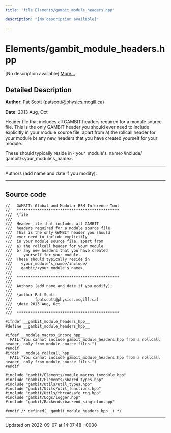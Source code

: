 ```yaml
---
title: 'file Elements/gambit_module_headers.hpp'

description: "[No description available]"

---
```


# Elements/gambit_module_headers.hpp

[No description available] [More...](#detailed-description)

## Detailed Description


**Author**: Pat Scott ([patscott@physics.mcgill.ca](mailto:patscott@physics.mcgill.ca)) 

**Date**: 2013 Aug, Oct

Header file that includes all GAMBIT headers required for a module source file. This is the only GAMBIT header you should ever need to include explicitly in your module source file, apart from a) the rollcall header for your module b) any new headers that you have created yourself for your module. 

 These should typically reside in <your_module's_name>/include/ gambit/<your_module's_name>.



------------------

Authors (add name and date if you modify):



------------------




## Source code

```
//   GAMBIT: Global and Modular BSM Inference Tool
//   *********************************************
///  \file
///
///  Header file that includes all GAMBIT
///  headers required for a module source file.
///  This is the only GAMBIT header you should 
///  ever need to include explicitly
///  in your module source file, apart from 
///  a) the rollcall header for your module
///  b) any new headers that you have created 
///     yourself for your module.  
///  These should typically reside in 
///    <your_module's_name>/include/
///    gambit/<your_module's_name>.
///
///  *********************************************
///
///  Authors (add name and date if you modify):
///   
///  \author Pat Scott 
///          (patscott@physics.mcgill.ca)
///  \date 2013 Aug, Oct
///
///  *********************************************

#ifndef __gambit_module_headers_hpp__
#define __gambit_module_headers_hpp__

#ifdef __module_macros_incore_hpp__
  FAIL("You cannot include gambit_module_headers.hpp from a rollcall header, only from module source files.")
#endif
#ifdef __module_rollcall_hpp__
  FAIL("You cannot include gambit_module_headers.hpp from a rollcall header, only from module source files.")
#endif

#include "gambit/Elements/module_macros_inmodule.hpp"
#include "gambit/Elements/shared_types.hpp"
#include "gambit/Utils/util_types.hpp"
#include "gambit/Utils/util_functions.hpp"
#include "gambit/Utils/threadsafe_rng.hpp"
#include "gambit/Logs/logger.hpp"
#include "gambit/Backends/backend_singleton.hpp"

#endif /* defined(__gambit_module_headers_hpp__) */
```


-------------------------------

Updated on 2022-09-07 at 14:07:48 +0000
